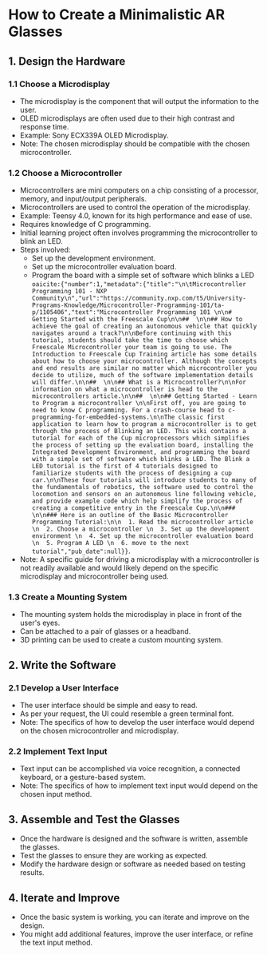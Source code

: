 # How to Create a Minimalistic AR Glasses

## 1. Design the Hardware

### 1.1 Choose a Microdisplay

- The microdisplay is the component that will output the information to the user.
- OLED microdisplays are often used due to their high contrast and response time.
- Example: Sony ECX339A OLED Microdisplay.
- Note: The chosen microdisplay should be compatible with the chosen microcontroller.

### 1.2 Choose a Microcontroller

- Microcontrollers are mini computers on a chip consisting of a processor, memory, and input/output peripherals.
- Microcontrollers are used to control the operation of the microdisplay.
- Example: Teensy 4.0, known for its high performance and ease of use.
- Requires knowledge of C programming.
- Initial learning project often involves programming the microcontroller to blink an LED.
- Steps involved:
    - Set up the development environment.
    - Set up the microcontroller evaluation board.
    - Program the board with a simple set of software which blinks a LED&#8203;``oaicite:{"number":1,"metadata":{"title":"\n\tMicrocontroller Programming 101 - NXP Community\n","url":"https://community.nxp.com/t5/University-Programs-Knowledge/Microcontroller-Programming-101/ta-p/1105406","text":"Microcontroller Programming 101 \n\n# Getting Started with the Freescale Cup\n\n##  \n\n## How to achieve the goal of creating an autonomous vehicle that quickly navigates around a track?\n\nBefore continuing with this tutorial, students should take the time to choose which Freescale Microcontroller your team is going to use. The Introduction to Freescale Cup Training article has some details about how to choose your microcontroller. Although the concepts and end results are similar no matter which microcontroller you decide to utilize, much of the software implementation details will differ.\n\n##  \n\n## What is a Microcontroller?\n\nFor information on what a microcontroller is head to the microcontrollers article.\n\n##  \n\n## Getting Started - Learn to Program a microcontroller \n\nFirst off, you are going to need to know C programming. For a crash-course head to c-programming-for-embedded-systems.\n\nThe classic first application to learn how to program a microcontroller is to get through the process of Blinking an LED. This wiki contains a tutorial for each of the Cup microprocessors which simplifies the process of setting up the evaluation board, installing the Integrated Development Environment, and programming the board with a simple set of software which blinks a LED. The Blink a LED tutorial is the first of 4 tutorials designed to familiarize students with the process of designing a cup car.\n\nThese four tutorials will introduce students to many of the fundamentals of robotics, the software used to control the locomotion and sensors on an autonomous line following vehicle, and provide example code which help simplify the process of creating a competitive entry in the Freescale Cup.\n\n###  \n\n### Here is an outline of the Basic Microcontroller Programming Tutorial:\n\n  1. Read the microcontroller article \n  2. Choose a microcontroller \n  3. Set up the development environment \n  4. Set up the microcontroller evaluation board \n  5. Program A LED \n  6. move to the next tutorial","pub_date":null}}``&#8203;.
- Note: A specific guide for driving a microdisplay with a microcontroller is not readily available and would likely depend on the specific microdisplay and microcontroller being used.

### 1.3 Create a Mounting System

- The mounting system holds the microdisplay in place in front of the user's eyes.
- Can be attached to a pair of glasses or a headband.
- 3D printing can be used to create a custom mounting system.

## 2. Write the Software

### 2.1 Develop a User Interface

- The user interface should be simple and easy to read.
- As per your request, the UI could resemble a green terminal font.
- Note: The specifics of how to develop the user interface would depend on the chosen microcontroller and microdisplay.

### 2.2 Implement Text Input

- Text input can be accomplished via voice recognition, a connected keyboard, or a gesture-based system.
- Note: The specifics of how to implement text input would depend on the chosen input method.

## 3. Assemble and Test the Glasses

- Once the hardware is designed and the software is written, assemble the glasses.
- Test the glasses to ensure they are working as expected.
- Modify the hardware design or software as needed based on testing results.

## 4. Iterate and Improve

- Once the basic system is working, you can iterate and improve on the design.
- You might add additional features, improve the user interface, or refine the text input method.
